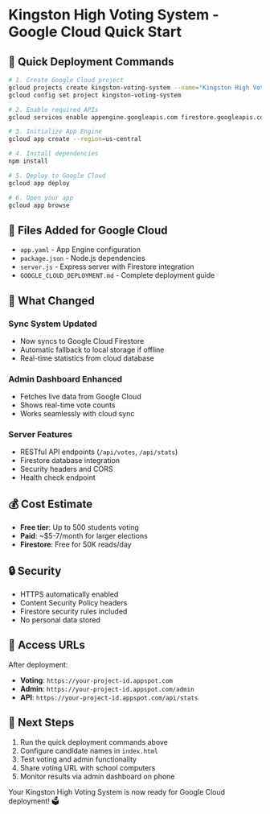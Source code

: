# Kingston High Voting System - Google Cloud Quick Start

## 🚀 Quick Deployment Commands

```bash
# 1. Create Google Cloud project
gcloud projects create kingston-voting-system --name="Kingston High Voting System"
gcloud config set project kingston-voting-system

# 2. Enable required APIs
gcloud services enable appengine.googleapis.com firestore.googleapis.com

# 3. Initialize App Engine
gcloud app create --region=us-central

# 4. Install dependencies
npm install

# 5. Deploy to Google Cloud
gcloud app deploy

# 6. Open your app
gcloud app browse
```

## 📁 Files Added for Google Cloud

- `app.yaml` - App Engine configuration
- `package.json` - Node.js dependencies
- `server.js` - Express server with Firestore integration
- `GOOGLE_CLOUD_DEPLOYMENT.md` - Complete deployment guide

## 🔧 What Changed

### Sync System Updated
- Now syncs to Google Cloud Firestore
- Automatic fallback to local storage if offline
- Real-time statistics from cloud database

### Admin Dashboard Enhanced
- Fetches live data from Google Cloud
- Shows real-time vote counts
- Works seamlessly with cloud sync

### Server Features
- RESTful API endpoints (`/api/votes`, `/api/stats`)
- Firestore database integration
- Security headers and CORS
- Health check endpoint

## 💰 Cost Estimate
- **Free tier**: Up to 500 students voting
- **Paid**: ~$5-7/month for larger elections
- **Firestore**: Free for 50K reads/day

## 🔒 Security
- HTTPS automatically enabled
- Content Security Policy headers
- Firestore security rules included
- No personal data stored

## 📱 Access URLs
After deployment:
- **Voting**: `https://your-project-id.appspot.com`
- **Admin**: `https://your-project-id.appspot.com/admin`
- **API**: `https://your-project-id.appspot.com/api/stats`

## 🎯 Next Steps
1. Run the quick deployment commands above
2. Configure candidate names in `index.html`
3. Test voting and admin functionality
4. Share voting URL with school computers
5. Monitor results via admin dashboard on phone

Your Kingston High Voting System is now ready for Google Cloud deployment! 🗳️
